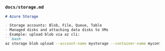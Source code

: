 

### `docs/storage.md`
```markdown
# Azure Storage

- Storage accounts: Blob, File, Queue, Table
- Managed disks and attaching data disks to VMs
- Example: upload blob via az cli:
```bash
az storage blob upload --account-name mystorage --container-name mycontainer --name file.txt --file ./file.txt
